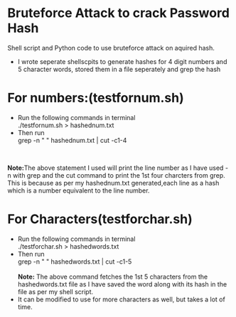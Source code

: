 Bruteforce Attack to crack Password Hash
========================

Shell script and Python code to use bruteforce attack on aquired hash.
<br>
<ul>
<li> I wrote seperate shellscpits to generate hashes for 4 digit numbers and 5 character words, stored them in a file seperately and grep the hash</li>
</ul>

For numbers:(testfornum.sh)
========================
<ul>
<li>Run the following commands in terminal<br>
./testfornum.sh > hashednum.txt</li>

<li>Then run <br>
grep -n " <The hash value goes here inside the inverted commas>" hashednum.txt | cut -c1-4 </li></ul>

<br>

<b>Note:</b>The above statement I used will print the line number as I have used -n with grep and the cut command to print the 1st four charcters from grep. This is because as per my hashednum.txt generated,each line as a hash which is a number equivalent to the line number.
<br>

For Characters(testforchar.sh)
========================
<ul><li>Run the following commands in terminal<br>
./testforchar.sh > hashedwords.txt</li>

<li>Then run <br>
grep -n " <The hash value goes here inside the inverted commas>" hashedwords.txt | cut -c1-5</li>

<br>
<b>Note:</b> The above command fetches the 1st 5 characters from the hashedwords.txt file as I have saved the word along with its hash in the file as per my shell script.
<li> It can be modified to use for more characters as well, but takes a lot of time. </li>

